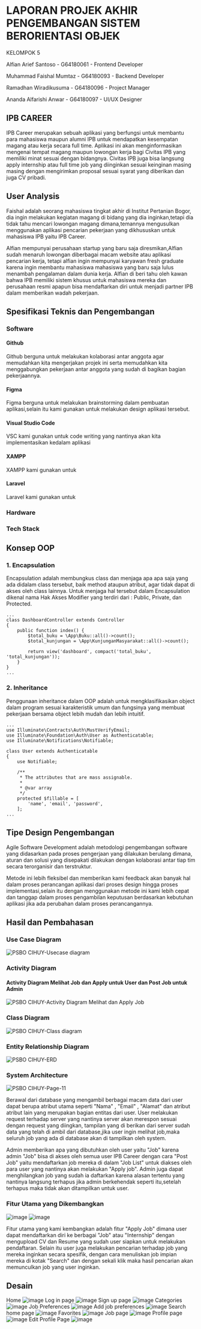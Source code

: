 # LAPORAN PROJEK AKHIR PENGEMBANGAN SISTEM BERORIENTASI OBJEK


KELOMPOK 5

Alfian Arief Santoso - G64180061 - Frontend Developer

Muhammad Faishal Mumtaz - G64180093 - Backend Developer

Ramadhan Wiradikusuma - G64180096 - Project Manager

Ananda Alfarishi Anwar - G64180097 - UI/UX Designer

## IPB CAREER

IPB Career merupakan sebuah aplikasi yang berfungsi untuk membantu para mahasiswa maupun alumni IPB untuk mendapatkan kesempatan magang atau kerja secara full time. Aplikasi ini akan menginformasikan mengenai tempat magang maupun lowongan kerja bagi Civitas IPB yang memiliki minat sesuai dengan bidangnya. Civitas IPB juga bisa langsung apply internship atau full time job yang diinginkan sesuai keinginan masing masing dengan mengirimkan proposal sesuai syarat yang diberikan dan juga CV pribadi.

## User Analysis
Faishal adalah seorang mahasiswa tingkat akhir di Institut Pertanian Bogor, dia ingin melakukan kegiatan magang di bidang yang dia inginkan,tetapi dia tidak tahu mencari lowongan magang dimana,temannya mengusulkan menggunakan aplikasi pencarian pekerjaan yang dikhususkan untuk mahasiswa IPB yaitu IPB Career.

Alfian mempunyai perusahaan startup yang baru saja diresmikan,Alfian sudah menaruh lowongan diberbagai macam website atau aplikasi pencarian kerja, tetapi alfian ingin mempunyai karyawan fresh graduate karena ingin membantu mahasiswa mahasiswa yang baru saja lulus menambah pengalaman dalam dunia kerja. Alfian di beri tahu oleh kawan bahwa IPB memiliki sistem khusus untuk mahasiswa mereka dan perusahaan resmi apapun bisa mendaftarkan diri untuk menjadi partner IPB dalam memberikan wadah pekerjaan.

## Spesifikasi Teknis dan Pengembangan
### Software ###

#### Github ####
Github berguna untuk melakukan kolaborasi antar anggota agar memudahkan kita mengerjakan projek ini serta memudahkan kita menggabungkan pekerjaan antar anggota yang sudah di bagikan bagian pekerjaannya.

#### Figma ####
Figma berguna untuk melakukan brainstorming dalam pembuatan aplikasi,selain itu kami gunakan untuk melakukan design aplikasi tersebut.

#### Visual Studio Code ####
VSC kami gunakan untuk code writing yang nantinya akan kita implementasikan kedalam aplikasi

#### XAMPP ####
XAMPP kami gunakan untuk

#### Laravel ####
Laravel kami gunakan untuk

### Hardware ###



### Tech Stack ###

## Konsep OOP

### 1. Encapsulation
Encapsulation adalah membungkus class dan menjaga apa apa saja yang ada didalam class tersebut, baik method ataupun atribut, agar tidak dapat di akses oleh class lainnya. Untuk menjaga hal tersebut dalam Encapsulation dikenal nama Hak Akses Modifier yang terdiri dari : Public, Private, dan Protected.

```text
...
class DashboardController extends Controller
{
    public function index() {
        $total_buku = \App\Buku::all()->count();
        $total_kunjungan = \App\KunjunganMasyarakat::all()->count();

        return view('dashboard', compact('total_buku', 'total_kunjungan'));
    }
}
...
```
### 2. Inheritance
Penggunaan inheritance dalam OOP adalah untuk mengklasifikasikan object dalam program sesuai karakteristik umum dan fungsinya yang membuat pekerjaan bersama object lebih mudah dan lebih intuitif.
```text
...
use Illuminate\Contracts\Auth\MustVerifyEmail;
use Illuminate\Foundation\Auth\User as Authenticatable;
use Illuminate\Notifications\Notifiable;

class User extends Authenticatable
{
    use Notifiable;

    /**
     * The attributes that are mass assignable.
     *
     * @var array
     */
    protected $fillable = [
        'name', 'email', 'password',
    ];
...
```

## Tipe Design Pengembangan
Agile Software Development adalah metodologi pengembangan software yang didasarkan pada proses pengerjaan yang dilakukan berulang dimana, aturan dan solusi yang disepakati dilakukan dengan kolaborasi antar tiap tim secara terorganisir dan terstruktur.

Metode ini lebih fleksibel dan memberikan kami feedback akan banyak hal dalam proses perancangan aplikasi dari proses design hingga proses implementasi,selain itu dengan menggunakan metode ini kami lebih cepat dan tanggap dalam proses pengambilan keputusan berdasarkan kebutuhan aplikasi jika ada perubahan dalam proses perancangannya.

## Hasil dan Pembahasan
### Use Case Diagram ###
![PSBO CIHUY-Usecase diagram](https://user-images.githubusercontent.com/21000822/121848239-9f090680-cc9e-11eb-9aa9-419c7f2f105d.jpg)

### Activity Diagram ###
#### Activity Diagram Melihat Job dan Apply untuk User dan Post Job untuk Admin ####
![PSBO CIHUY-Activity Diagram Melihat dan Apply Job](https://user-images.githubusercontent.com/21000822/121853305-9ff16680-cca5-11eb-9eb8-462835478132.jpg)

### Class Diagram ###
![PSBO CIHUY-Class diagram](https://user-images.githubusercontent.com/21000822/121865704-1fd1fd80-ccb3-11eb-9ffa-b25d44fb8b09.jpg)

### Entity Relationship Diagram ###
![PSBO CIHUY-ERD](https://user-images.githubusercontent.com/21000822/121867857-3da06200-ccb5-11eb-8c0e-fcf46a7e1479.jpg)

### System Architecture ###
![PSBO CIHUY-Page-11](https://user-images.githubusercontent.com/21000822/121886800-b958d980-ccca-11eb-8629-19de5d043371.jpg)

Berawal dari database yang mengambil berbagai macam data dari user dapat berupa atribut utama seperti "Nama" , "Email" , "Alamat" dan atribut atribut lain yang merupakan bagian entitas dari user. User melakukan request terhadap server yang nantinya server akan merespon sesuai dengan request yang diingkan, tampilan yang di berikan dari server sudah data yang telah di ambil dari database,jika user ingin melihat job,maka seluruh job yang ada di database akan di tampilkan oleh system.

Admin memberikan apa yang dibutuhkan oleh user yaitu "Job" karena admin "Job" bisa di akses oleh semua user IPB Career dengan cara "Post Job" yaitu mendaftarkan job mereka di dalam "Job List" untuk diakses oleh para user yang nantinya akan melakukan "Apply job". Admin juga dapat menghilangkan job yang sudah ia daftarkan karena alasan tertentu yang nantinya langsung terhapus jika admin berkehendak seperti itu,setelah terhapus maka tidak akan ditampilkan untuk user.

### Fitur Utama yang Dikembangkan ###
![image](https://user-images.githubusercontent.com/60084504/120892494-ce819880-c638-11eb-8e7e-d5de72560cf6.png)
![image](https://user-images.githubusercontent.com/60084504/120892509-e78a4980-c638-11eb-9513-5ed3702115ed.png)

Fitur utama yang kami kembangkan adalah fitur "Apply Job" dimana user dapat mendaftarkan diri ke berbagai "Job" atau "Internship" dengan mengupload CV dan Resume yang sudah user siapkan untuk melakukan pendaftaran. Selain itu user juga melakukan pencarian terhadap job yang mereka inginkan secara spesifik, dengan cara menuliskan job impian mereka di kotak "Search" dan dengan sekali klik maka hasil pencarian akan memunculkan job yang user inginkan.

## Desain 

Home
![image](https://user-images.githubusercontent.com/60084504/120892445-8bbfc080-c638-11eb-97db-58bdbed5e34f.png)
Log in page
![image](https://user-images.githubusercontent.com/60084504/120892469-ac881600-c638-11eb-8eea-9beefe3234df.png)
Sign up page
![image](https://user-images.githubusercontent.com/60084504/120892472-b14cca00-c638-11eb-850d-61b41bf5cd67.png)
Categories
![image](https://user-images.githubusercontent.com/60084504/120892475-b873d800-c638-11eb-8ed2-b7e90b5e3a52.png)
Job Preferences
![image](https://user-images.githubusercontent.com/60084504/120892480-c0337c80-c638-11eb-87f4-46aba4e65270.png)
Add job preferences
![image](https://user-images.githubusercontent.com/60084504/120892490-c6295d80-c638-11eb-8c7a-58db5330c52c.png)
Search home page
![image](https://user-images.githubusercontent.com/60084504/120892494-ce819880-c638-11eb-8e7e-d5de72560cf6.png)
Favorites
![image](https://user-images.githubusercontent.com/60084504/120892499-d6d9d380-c638-11eb-82b8-8a89593ffce3.png)
Job page
![image](https://user-images.githubusercontent.com/60084504/120892509-e78a4980-c638-11eb-9513-5ed3702115ed.png)
Profile page
![image](https://user-images.githubusercontent.com/60084504/120892618-739c7100-c639-11eb-88fc-d21be6150684.png)
Edit Profile Page
![image](https://user-images.githubusercontent.com/60084504/120892631-7eef9c80-c639-11eb-85fa-593dcc4d295b.png)


